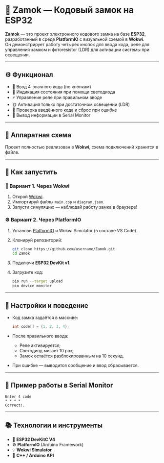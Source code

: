 # 🔐 Zamok — Кодовый замок на ESP32

**Zamok** — это проект электронного кодового замка на базе **ESP32**, разработанный в среде **PlatformIO** с визуальной схемой в **Wokwi**.  
Он демонстрирует работу четырёх кнопок для ввода кода, реле для управления замком и фотоresistor (LDR) для активации системы при освещении.

---

## ⚙️ Функционал

- 🔢 Ввод 4-значного кода (по кнопкам)
- 🔴 Индикация состояния при помощи светодиода
- ⚡ Управление реле при правильном вводе
- 🌞 Активация только при достаточном освещении (LDR)
- 🧠 Проверка введённого кода и сброс при ошибке
- 💬 Вывод информации в Serial Monitor

---

## 🧩 Аппаратная схема

Проект полностью реализован в **Wokwi**, схема подключений хранится в файле.

---

## 🚀 Как запустить

### 🧱 Вариант 1. Через Wokwi
1. Открой [Wokwi](https://wokwi.com/).
2. Импортируй файлы `main.cpp` и `diagram.json`.
3. Запусти симуляцию — наблюдай работу замка в браузере!

### ⚙️ Вариант 2. Через PlatformIO
1. Установи [PlatformIO](https://platformio.org/) и Wokwi Simulator (в составе VS Code) .
2. Клонируй репозиторий:
   ```bash
   git clone https://github.com/username/Zamok.git
   cd Zamok
    ```

3. Подключи **ESP32 DevKit v1**.
4. Загрузите код:

   ```bash
   pio run --target upload
   pio device monitor
   ```

---

## 🔧 Настройки и поведение

* Код замка задаётся в массиве:

  ```cpp
  int code[] = {1, 2, 3, 4};
  ```
* После правильного ввода:

  * Реле активируется;
  * Светодиод мигает 10 раз;
  * Замок остаётся разблокированным на 10 секунд.
* При ошибке — выводится сообщение и ввод сбрасывается.

---

## 🧠 Пример работы в Serial Monitor

```
Enter 4 code
* * * * 
Correct!.
```

---

## 📚 Технологии и инструменты

* 🧩 **ESP32 DevKitC V4**
* ⚙️ **PlatformIO** (Arduino Framework)
* 💡 **Wokwi Simulator**
* 🧠 **C++ / Arduino API**
